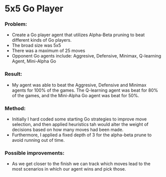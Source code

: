 # 5x5 Go Player

### Problem:
-  Create a Go player agent that utilizes Alpha-Beta pruning to beat different kinds of Go players.
-  The broad size was 5x5
-  There was a maximum of 25 moves
-  Opponent Go agents include: Aggresive, Defensive, Minimax, Q-learning Agent, Mini-Alpha Go

### Result:
- My agent was able to beat the Aggresive, Defensive and Minimax agents for 100% of the games. The Q-learning agent was beat for 80% of the games, and the Mini-Alpha Go agent was beat for 50%.

### Method:
- Initially I hard coded some starting Go strategies to improve move selection, and then applied heuristics tah would alter the weight of decisions based on how many moves had been made.
- Furthermore, I applied a fixed depth of 3 for the alpha-beta prune to avoid running out of time.

### Possible improvements:
- As we get closer to the finish we can track which moves lead to the most scenarios in which our agent wins and pick those.
